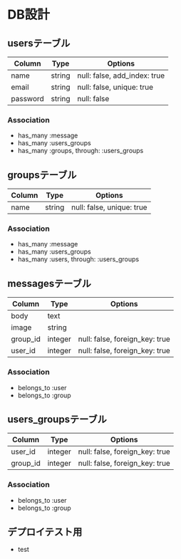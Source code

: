 # DB設計

## usersテーブル 
|Column|Type|Options|
|------|----|-------|
|name|string|null: false, add_index: true|
|email|string|null: false, unique: true|
|password|string|null: false|
### Association
- has_many :message
- has_many :users_groups
- has_many  :groups,  through:  :users_groups

## groupsテーブル 
|Column|Type|Options|
|------|----|-------|
|name|string|null: false, unique: true|
### Association
- has_many :message
- has_many :users_groups
- has_many  :users,  through:  :users_groups

## messagesテーブル 
|Column|Type|Options|
|------|----|-------|
|body|text||
|image|string||
|group_id|integer|null: false, foreign_key: true|
|user_id|integer|null: false, foreign_key: true|
### Association
- belongs_to :user
- belongs_to :group


## users_groupsテーブル 
|Column|Type|Options|
|------|----|-------|
|user_id|integer|null: false, foreign_key: true|
|group_id|integer|null: false, foreign_key: true|
### Association
- belongs_to :user
- belongs_to :group

## デプロイテスト用
 - test
 
